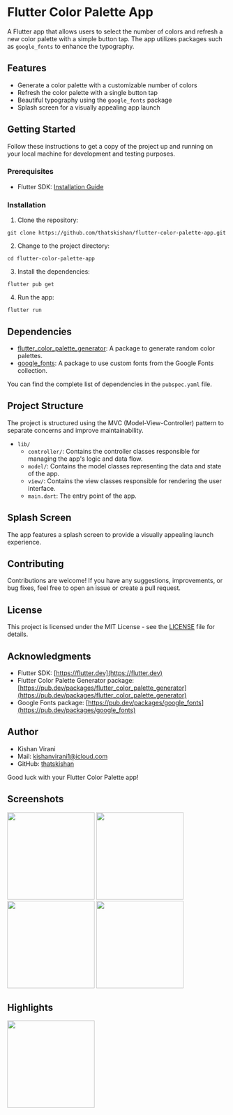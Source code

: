 # Flutter Color Palette App

A Flutter app that allows users to select the number of colors and refresh a new color palette with a simple button tap. The app utilizes packages such as `google_fonts` to enhance the typography.

## Features

- Generate a color palette with a customizable number of colors
- Refresh the color palette with a single button tap
- Beautiful typography using the `google_fonts` package
- Splash screen for a visually appealing app launch


## Getting Started

Follow these instructions to get a copy of the project up and running on your local machine for development and testing purposes.

### Prerequisites

- Flutter SDK: [Installation Guide](https://flutter.dev/docs/get-started/install)

### Installation

1. Clone the repository:

```
git clone https://github.com/thatskishan/flutter-color-palette-app.git
```

2. Change to the project directory:

```
cd flutter-color-palette-app
```

3. Install the dependencies:

```
flutter pub get
```

4. Run the app:

```
flutter run
```

## Dependencies

- [flutter_color_palette_generator](https://pub.dev/packages/flutter_color_palette_generator): A package to generate random color palettes.
- [google_fonts](https://pub.dev/packages/google_fonts): A package to use custom fonts from the Google Fonts collection.

You can find the complete list of dependencies in the `pubspec.yaml` file.

## Project Structure

The project is structured using the MVC (Model-View-Controller) pattern to separate concerns and improve maintainability.

- `lib/`
  - `controller/`: Contains the controller classes responsible for managing the app's logic and data flow.
  - `model/`: Contains the model classes representing the data and state of the app.
  - `view/`: Contains the view classes responsible for rendering the user interface.
  - `main.dart`: The entry point of the app.

## Splash Screen

The app features a splash screen to provide a visually appealing launch experience.

## Contributing

Contributions are welcome! If you have any suggestions, improvements, or bug fixes, feel free to open an issue or create a pull request.

## License

This project is licensed under the MIT License - see the [LICENSE](LICENSE) file for details.

## Acknowledgments

- Flutter SDK: [https://flutter.dev](https://flutter.dev)
- Flutter Color Palette Generator package: [https://pub.dev/packages/flutter_color_palette_generator](https://pub.dev/packages/flutter_color_palette_generator)
- Google Fonts package: [https://pub.dev/packages/google_fonts](https://pub.dev/packages/google_fonts)

## Author

- Kishan Virani
- Mail: kishanvirani1@icloud.com
- GitHub: [thatskishan](https://github.com/thatskishan)

Good luck with your Flutter Color Palette app!

## Screenshots

<img src = "https://github.com/thatskishan/flutter_color_palette_generator/assets/123537725/5b25d629-1297-46ee-85c3-920110f63dc7" width="200px">
<img src = "https://github.com/thatskishan/flutter_color_palette_generator/assets/123537725/10380914-64b5-4ddd-b090-e51ef813690d" width="200px">
<img src = "https://github.com/thatskishan/flutter_color_palette_generator/assets/123537725/44c20657-e41e-4030-87c1-98f96e490b32" width="200px">
<img src = "https://github.com/thatskishan/flutter_color_palette_generator/assets/123537725/846b724f-aa36-481d-83cf-cd6709dd76b4" width="200px">

## Highlights

<img src = "https://github.com/thatskishan/flutter_color_palette_generator/assets/123537725/68e26e73-3189-4cfb-8e35-1488c307398f" width="200px">





